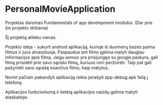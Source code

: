 # PersonalMovieApplication

Projektas daromas Fundamentals of app development moduliui. (Dar prie šio projekto dirbama)

Šį projektą atlieku vienas.

Projekto idėja - sukurti android aplikaciją, kurioje iš duomenų bazės paima filmus ir juos atvaizduoja. Paspaudus ant filmo galima matyti daugiau informacijos apie filmą. Jeigu asmuo yra prisijungęs su google paskyra, gali filmą prisidėti prie savo sąrašo filmų, kuriuos nori peržiūrėti. Taip pat gali pažymėti savo sąrašę esančius filmu, kaip matytus.

Norint pačiam pabandyti aplikaciją reikia įsirašyti app-debug.apk failą į telefoną.

Aplikacijos funkcionlumą ir keletą aplikacijos vaizdų galima matyti ataskaitoje.
